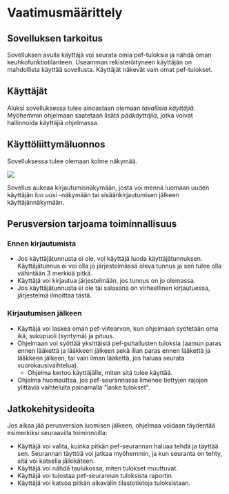 # Vaatimusmäärittely

## Sovelluksen tarkoitus

Sovelluksen avulla käyttäjä voi seurata omia pef-tuloksia ja nähdä oman keuhkofunktiotilanteen. Useamman rekisteröityneen käyttäjän on mahdollista käyttää sovellusta. Käyttäjät näkevät vain omat pef-tulokset.

## Käyttäjät

Aluksi sovelluksessa tulee ainoastaan olemaan _tavallisia käyttäjiä_. Myöhemmin ohjelmaan saatetaan lisätä _pääkäyttäjiä_, jotka voivat hallinnoida käyttäjiä ohjelmassa.

## Käyttöliittymäluonnos
Sovelluksessa tulee olemaan kolme näkymää.

![](/home/hanska/Downloads/20250318_110637.jpg)

Sovellus aukeaa kirjautumisnäkymään, josta voi mennä luomaan uuden käyttäjän _luo uusi_ -näkymään tai sisäänkirjautumisen jälkeen käyttäjännäkymään.

## Perusversion tarjoama toiminnallisuus

### Ennen kirjautumista

- Jos käyttäjätunnusta ei ole, voi käyttäjä luoda käyttäjätunnuksen. Käyttäjätunnus ei voi olla jo järjestelmässä oleva tunnus ja sen tulee olla vähintään 3 merkkiä pitkä.
- Käyttäjä voi kirjautua järjestelmään, jos tunnus on jo olemassa.
- Jos käyttäjätunnusta ei ole tai salasana on virheellinen kirjautuessa, järjestelmä ilmoittaa tästä.

### Kirjautumisen jälkeen

- Käyttäjä voi laskea oman pef-viitearvon, kun ohjelmaan syötetään oma ikä, sukupuoli (syntymä) ja pituus.
- Ohjelmaan voi syöttää yksittäisiä pef-puhallusten tuloksia (aamun paras ennen lääkettä ja lääkkeen jälkeen sekä illan paras ennen lääkettä ja lääkkeen jälkeen, tai vain ilman lääkettä, jos haluaa seurata vuorokausivaihtelua).
    - Ohjelma kertoo käyttäjälle, miten sitä tulee käyttää.
- Ohjelma huomauttaa, jos pef-seurannassa ilmenee tiettyjen rajojen ylittäviä vaihteluita painamalla "laske tulokset".

## Jatkokehitysideoita

Jos aikaa jää perusversion luomisen jälkeen, ohjelmaa voidaan täydentää esimerkiksi seuraavilla toiminnoilla:

- Käyttäjä voi valita, kuinka pitkän pef-seurannan haluaa tehdä ja täyttää sen. Seurannan täyttöä voi jatkaa myöhemmin, ja kun seuranta on tehty, sitä voi katsella jälkikäteen.
- Käyttäjä voi nähdä taulukossa, miten tulokset muuttuvat.
- Käyttäjä voi tulostaa pef-seurannan tuloksista raportin.
- Käyttäjä voi katsoa pitkän aikavälin tilastotietoja tuloksistaan.